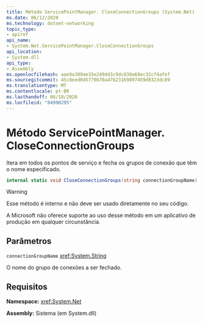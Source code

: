 ```yaml
---
title: Método ServicePointManager. CloseConnectionGroups (System.Net)
ms.date: 06/12/2020
ms.technology: dotnet-networking
topic_type:
- apiref
api_name:
- System.Net.ServicePointManager.CloseConnectionGroups
api_location:
- System.dll
api_type:
- Assembly
ms.openlocfilehash: aae9a389ae35e249d43c9dc830a68ec32cf4afef
ms.sourcegitcommit: 45c8eed045779b70a47b23169897459d0323dc89
ms.translationtype: MT
ms.contentlocale: pt-BR
ms.lasthandoff: 06/18/2020
ms.locfileid: "84990295"
---
```

# <a name="servicepointmanagercloseconnectiongroups-method"></a>Método ServicePointManager. CloseConnectionGroups

Itera em todos os pontos de serviço e fecha os grupos de conexão que têm o nome especificado.

```csharp
internal static void CloseConnectionGroups(string connectionGroupName)
```

> [!WARNING]
> Esse método é interno e não deve ser usado diretamente no seu código.
>
> A Microsoft não oferece suporte ao uso desse método em um aplicativo de produção em qualquer circunstância.

## <a name="parameters"></a>Parâmetros

`connectionGroupName` <xref:System.String>

O nome do grupo de conexões a ser fechado.

## <a name="requirements"></a>Requisitos

**Namespace:** <xref:System.Net>

**Assembly:** Sistema (em System.dll)
